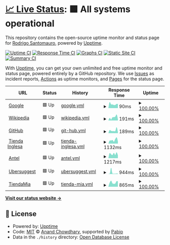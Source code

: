 # [📈 Live Status](https://demo.upptime.js.org): <!--live status--> **🟩 All systems operational**

This repository contains the open-source uptime monitor and status page for [Rodrigo Santomauro](www.linkedin.com/in/rsantomauro), powered by [Upptime](https://github.com/upptime/upptime).

[![Uptime CI](https://github.com/rsantomauro/uptime/workflows/Uptime%20CI/badge.svg)](https://github.com/rsantomauro/uptime/actions?query=workflow%3A%22Uptime+CI%22)
[![Response Time CI](https://github.com/rsantomauro/uptime/workflows/Response%20Time%20CI/badge.svg)](https://github.com/rsantomauro/uptime/actions?query=workflow%3A%22Response+Time+CI%22)
[![Graphs CI](https://github.com/rsantomauro/uptime/workflows/Graphs%20CI/badge.svg)](https://github.com/rsantomauro/uptime/actions?query=workflow%3A%22Graphs+CI%22)
[![Static Site CI](https://github.com/rsantomauro/uptime/workflows/Static%20Site%20CI/badge.svg)](https://github.com/rsantomauro/uptime/actions?query=workflow%3A%22Static+Site+CI%22)
[![Summary CI](https://github.com/rsantomauro/uptime/workflows/Summary%20CI/badge.svg)](https://github.com/rsantomauro/uptime/actions?query=workflow%3A%22Summary+CI%22)

With [Upptime](https://upptime.js.org), you can get your own unlimited and free uptime monitor and status page, powered entirely by a GitHub repository. We use [Issues](https://github.com/rsantomauro/uptime/issues) as incident reports, [Actions](https://github.com/rsantomauro/uptime/actions) as uptime monitors, and [Pages](https://demo.upptime.js.org) for the status page.

<!--start: status pages-->
<!-- This summary is generated by Upptime (https://github.com/upptime/upptime) -->
<!-- Do not edit this manually, your changes will be overwritten -->
<!-- prettier-ignore -->
| URL | Status | History | Response Time | Uptime |
| --- | ------ | ------- | ------------- | ------ |
| <img alt="" src="https://icons.duckduckgo.com/ip3/www.google.com.ico" height="13"> [Google](https://www.google.com) | 🟩 Up | [google.yml](https://github.com/rsantomauro/uptime/commits/HEAD/history/google.yml) | <details><summary><img alt="Response time graph" src="./graphs/google/response-time-week.png" height="20"> 90ms</summary><br><a href="https://rsantomauro.github.io/uptime/history/google"><img alt="Response time 114" src="https://img.shields.io/endpoint?url=https%3A%2F%2Fraw.githubusercontent.com%2Frsantomauro%2Fuptime%2FHEAD%2Fapi%2Fgoogle%2Fresponse-time.json"></a><br><a href="https://rsantomauro.github.io/uptime/history/google"><img alt="24-hour response time 86" src="https://img.shields.io/endpoint?url=https%3A%2F%2Fraw.githubusercontent.com%2Frsantomauro%2Fuptime%2FHEAD%2Fapi%2Fgoogle%2Fresponse-time-day.json"></a><br><a href="https://rsantomauro.github.io/uptime/history/google"><img alt="7-day response time 90" src="https://img.shields.io/endpoint?url=https%3A%2F%2Fraw.githubusercontent.com%2Frsantomauro%2Fuptime%2FHEAD%2Fapi%2Fgoogle%2Fresponse-time-week.json"></a><br><a href="https://rsantomauro.github.io/uptime/history/google"><img alt="30-day response time 106" src="https://img.shields.io/endpoint?url=https%3A%2F%2Fraw.githubusercontent.com%2Frsantomauro%2Fuptime%2FHEAD%2Fapi%2Fgoogle%2Fresponse-time-month.json"></a><br><a href="https://rsantomauro.github.io/uptime/history/google"><img alt="1-year response time 110" src="https://img.shields.io/endpoint?url=https%3A%2F%2Fraw.githubusercontent.com%2Frsantomauro%2Fuptime%2FHEAD%2Fapi%2Fgoogle%2Fresponse-time-year.json"></a></details> | <details><summary><a href="https://rsantomauro.github.io/uptime/history/google">100.00%</a></summary><a href="https://rsantomauro.github.io/uptime/history/google"><img alt="All-time uptime 99.99%" src="https://img.shields.io/endpoint?url=https%3A%2F%2Fraw.githubusercontent.com%2Frsantomauro%2Fuptime%2FHEAD%2Fapi%2Fgoogle%2Fuptime.json"></a><br><a href="https://rsantomauro.github.io/uptime/history/google"><img alt="24-hour uptime 100.00%" src="https://img.shields.io/endpoint?url=https%3A%2F%2Fraw.githubusercontent.com%2Frsantomauro%2Fuptime%2FHEAD%2Fapi%2Fgoogle%2Fuptime-day.json"></a><br><a href="https://rsantomauro.github.io/uptime/history/google"><img alt="7-day uptime 100.00%" src="https://img.shields.io/endpoint?url=https%3A%2F%2Fraw.githubusercontent.com%2Frsantomauro%2Fuptime%2FHEAD%2Fapi%2Fgoogle%2Fuptime-week.json"></a><br><a href="https://rsantomauro.github.io/uptime/history/google"><img alt="30-day uptime 100.00%" src="https://img.shields.io/endpoint?url=https%3A%2F%2Fraw.githubusercontent.com%2Frsantomauro%2Fuptime%2FHEAD%2Fapi%2Fgoogle%2Fuptime-month.json"></a><br><a href="https://rsantomauro.github.io/uptime/history/google"><img alt="1-year uptime 99.97%" src="https://img.shields.io/endpoint?url=https%3A%2F%2Fraw.githubusercontent.com%2Frsantomauro%2Fuptime%2FHEAD%2Fapi%2Fgoogle%2Fuptime-year.json"></a></details>
| <img alt="" src="https://icons.duckduckgo.com/ip3/en.wikipedia.org.ico" height="13"> [Wikipedia](https://en.wikipedia.org) | 🟩 Up | [wikipedia.yml](https://github.com/rsantomauro/uptime/commits/HEAD/history/wikipedia.yml) | <details><summary><img alt="Response time graph" src="./graphs/wikipedia/response-time-week.png" height="20"> 191ms</summary><br><a href="https://rsantomauro.github.io/uptime/history/wikipedia"><img alt="Response time 209" src="https://img.shields.io/endpoint?url=https%3A%2F%2Fraw.githubusercontent.com%2Frsantomauro%2Fuptime%2FHEAD%2Fapi%2Fwikipedia%2Fresponse-time.json"></a><br><a href="https://rsantomauro.github.io/uptime/history/wikipedia"><img alt="24-hour response time 207" src="https://img.shields.io/endpoint?url=https%3A%2F%2Fraw.githubusercontent.com%2Frsantomauro%2Fuptime%2FHEAD%2Fapi%2Fwikipedia%2Fresponse-time-day.json"></a><br><a href="https://rsantomauro.github.io/uptime/history/wikipedia"><img alt="7-day response time 191" src="https://img.shields.io/endpoint?url=https%3A%2F%2Fraw.githubusercontent.com%2Frsantomauro%2Fuptime%2FHEAD%2Fapi%2Fwikipedia%2Fresponse-time-week.json"></a><br><a href="https://rsantomauro.github.io/uptime/history/wikipedia"><img alt="30-day response time 176" src="https://img.shields.io/endpoint?url=https%3A%2F%2Fraw.githubusercontent.com%2Frsantomauro%2Fuptime%2FHEAD%2Fapi%2Fwikipedia%2Fresponse-time-month.json"></a><br><a href="https://rsantomauro.github.io/uptime/history/wikipedia"><img alt="1-year response time 186" src="https://img.shields.io/endpoint?url=https%3A%2F%2Fraw.githubusercontent.com%2Frsantomauro%2Fuptime%2FHEAD%2Fapi%2Fwikipedia%2Fresponse-time-year.json"></a></details> | <details><summary><a href="https://rsantomauro.github.io/uptime/history/wikipedia">100.00%</a></summary><a href="https://rsantomauro.github.io/uptime/history/wikipedia"><img alt="All-time uptime 100.00%" src="https://img.shields.io/endpoint?url=https%3A%2F%2Fraw.githubusercontent.com%2Frsantomauro%2Fuptime%2FHEAD%2Fapi%2Fwikipedia%2Fuptime.json"></a><br><a href="https://rsantomauro.github.io/uptime/history/wikipedia"><img alt="24-hour uptime 100.00%" src="https://img.shields.io/endpoint?url=https%3A%2F%2Fraw.githubusercontent.com%2Frsantomauro%2Fuptime%2FHEAD%2Fapi%2Fwikipedia%2Fuptime-day.json"></a><br><a href="https://rsantomauro.github.io/uptime/history/wikipedia"><img alt="7-day uptime 100.00%" src="https://img.shields.io/endpoint?url=https%3A%2F%2Fraw.githubusercontent.com%2Frsantomauro%2Fuptime%2FHEAD%2Fapi%2Fwikipedia%2Fuptime-week.json"></a><br><a href="https://rsantomauro.github.io/uptime/history/wikipedia"><img alt="30-day uptime 100.00%" src="https://img.shields.io/endpoint?url=https%3A%2F%2Fraw.githubusercontent.com%2Frsantomauro%2Fuptime%2FHEAD%2Fapi%2Fwikipedia%2Fuptime-month.json"></a><br><a href="https://rsantomauro.github.io/uptime/history/wikipedia"><img alt="1-year uptime 100.00%" src="https://img.shields.io/endpoint?url=https%3A%2F%2Fraw.githubusercontent.com%2Frsantomauro%2Fuptime%2FHEAD%2Fapi%2Fwikipedia%2Fuptime-year.json"></a></details>
| <img alt="" src="https://icons.duckduckgo.com/ip3/github.com.ico" height="13"> [GitHub](https://github.com) | 🟩 Up | [git-hub.yml](https://github.com/rsantomauro/uptime/commits/HEAD/history/git-hub.yml) | <details><summary><img alt="Response time graph" src="./graphs/git-hub/response-time-week.png" height="20"> 189ms</summary><br><a href="https://rsantomauro.github.io/uptime/history/git-hub"><img alt="Response time 130" src="https://img.shields.io/endpoint?url=https%3A%2F%2Fraw.githubusercontent.com%2Frsantomauro%2Fuptime%2FHEAD%2Fapi%2Fgit-hub%2Fresponse-time.json"></a><br><a href="https://rsantomauro.github.io/uptime/history/git-hub"><img alt="24-hour response time 152" src="https://img.shields.io/endpoint?url=https%3A%2F%2Fraw.githubusercontent.com%2Frsantomauro%2Fuptime%2FHEAD%2Fapi%2Fgit-hub%2Fresponse-time-day.json"></a><br><a href="https://rsantomauro.github.io/uptime/history/git-hub"><img alt="7-day response time 189" src="https://img.shields.io/endpoint?url=https%3A%2F%2Fraw.githubusercontent.com%2Frsantomauro%2Fuptime%2FHEAD%2Fapi%2Fgit-hub%2Fresponse-time-week.json"></a><br><a href="https://rsantomauro.github.io/uptime/history/git-hub"><img alt="30-day response time 148" src="https://img.shields.io/endpoint?url=https%3A%2F%2Fraw.githubusercontent.com%2Frsantomauro%2Fuptime%2FHEAD%2Fapi%2Fgit-hub%2Fresponse-time-month.json"></a><br><a href="https://rsantomauro.github.io/uptime/history/git-hub"><img alt="1-year response time 129" src="https://img.shields.io/endpoint?url=https%3A%2F%2Fraw.githubusercontent.com%2Frsantomauro%2Fuptime%2FHEAD%2Fapi%2Fgit-hub%2Fresponse-time-year.json"></a></details> | <details><summary><a href="https://rsantomauro.github.io/uptime/history/git-hub">100.00%</a></summary><a href="https://rsantomauro.github.io/uptime/history/git-hub"><img alt="All-time uptime 99.98%" src="https://img.shields.io/endpoint?url=https%3A%2F%2Fraw.githubusercontent.com%2Frsantomauro%2Fuptime%2FHEAD%2Fapi%2Fgit-hub%2Fuptime.json"></a><br><a href="https://rsantomauro.github.io/uptime/history/git-hub"><img alt="24-hour uptime 100.00%" src="https://img.shields.io/endpoint?url=https%3A%2F%2Fraw.githubusercontent.com%2Frsantomauro%2Fuptime%2FHEAD%2Fapi%2Fgit-hub%2Fuptime-day.json"></a><br><a href="https://rsantomauro.github.io/uptime/history/git-hub"><img alt="7-day uptime 100.00%" src="https://img.shields.io/endpoint?url=https%3A%2F%2Fraw.githubusercontent.com%2Frsantomauro%2Fuptime%2FHEAD%2Fapi%2Fgit-hub%2Fuptime-week.json"></a><br><a href="https://rsantomauro.github.io/uptime/history/git-hub"><img alt="30-day uptime 100.00%" src="https://img.shields.io/endpoint?url=https%3A%2F%2Fraw.githubusercontent.com%2Frsantomauro%2Fuptime%2FHEAD%2Fapi%2Fgit-hub%2Fuptime-month.json"></a><br><a href="https://rsantomauro.github.io/uptime/history/git-hub"><img alt="1-year uptime 99.98%" src="https://img.shields.io/endpoint?url=https%3A%2F%2Fraw.githubusercontent.com%2Frsantomauro%2Fuptime%2FHEAD%2Fapi%2Fgit-hub%2Fuptime-year.json"></a></details>
| <img alt="" src="https://icons.duckduckgo.com/ip3/www.tiendainglesa.com.uy.ico" height="13"> [Tienda Inglesa](https://www.tiendainglesa.com.uy) | 🟩 Up | [tienda-inglesa.yml](https://github.com/rsantomauro/uptime/commits/HEAD/history/tienda-inglesa.yml) | <details><summary><img alt="Response time graph" src="./graphs/tienda-inglesa/response-time-week.png" height="20"> 1132ms</summary><br><a href="https://rsantomauro.github.io/uptime/history/tienda-inglesa"><img alt="Response time 962" src="https://img.shields.io/endpoint?url=https%3A%2F%2Fraw.githubusercontent.com%2Frsantomauro%2Fuptime%2FHEAD%2Fapi%2Ftienda-inglesa%2Fresponse-time.json"></a><br><a href="https://rsantomauro.github.io/uptime/history/tienda-inglesa"><img alt="24-hour response time 1303" src="https://img.shields.io/endpoint?url=https%3A%2F%2Fraw.githubusercontent.com%2Frsantomauro%2Fuptime%2FHEAD%2Fapi%2Ftienda-inglesa%2Fresponse-time-day.json"></a><br><a href="https://rsantomauro.github.io/uptime/history/tienda-inglesa"><img alt="7-day response time 1132" src="https://img.shields.io/endpoint?url=https%3A%2F%2Fraw.githubusercontent.com%2Frsantomauro%2Fuptime%2FHEAD%2Fapi%2Ftienda-inglesa%2Fresponse-time-week.json"></a><br><a href="https://rsantomauro.github.io/uptime/history/tienda-inglesa"><img alt="30-day response time 1040" src="https://img.shields.io/endpoint?url=https%3A%2F%2Fraw.githubusercontent.com%2Frsantomauro%2Fuptime%2FHEAD%2Fapi%2Ftienda-inglesa%2Fresponse-time-month.json"></a><br><a href="https://rsantomauro.github.io/uptime/history/tienda-inglesa"><img alt="1-year response time 1021" src="https://img.shields.io/endpoint?url=https%3A%2F%2Fraw.githubusercontent.com%2Frsantomauro%2Fuptime%2FHEAD%2Fapi%2Ftienda-inglesa%2Fresponse-time-year.json"></a></details> | <details><summary><a href="https://rsantomauro.github.io/uptime/history/tienda-inglesa">100.00%</a></summary><a href="https://rsantomauro.github.io/uptime/history/tienda-inglesa"><img alt="All-time uptime 100.00%" src="https://img.shields.io/endpoint?url=https%3A%2F%2Fraw.githubusercontent.com%2Frsantomauro%2Fuptime%2FHEAD%2Fapi%2Ftienda-inglesa%2Fuptime.json"></a><br><a href="https://rsantomauro.github.io/uptime/history/tienda-inglesa"><img alt="24-hour uptime 100.00%" src="https://img.shields.io/endpoint?url=https%3A%2F%2Fraw.githubusercontent.com%2Frsantomauro%2Fuptime%2FHEAD%2Fapi%2Ftienda-inglesa%2Fuptime-day.json"></a><br><a href="https://rsantomauro.github.io/uptime/history/tienda-inglesa"><img alt="7-day uptime 100.00%" src="https://img.shields.io/endpoint?url=https%3A%2F%2Fraw.githubusercontent.com%2Frsantomauro%2Fuptime%2FHEAD%2Fapi%2Ftienda-inglesa%2Fuptime-week.json"></a><br><a href="https://rsantomauro.github.io/uptime/history/tienda-inglesa"><img alt="30-day uptime 100.00%" src="https://img.shields.io/endpoint?url=https%3A%2F%2Fraw.githubusercontent.com%2Frsantomauro%2Fuptime%2FHEAD%2Fapi%2Ftienda-inglesa%2Fuptime-month.json"></a><br><a href="https://rsantomauro.github.io/uptime/history/tienda-inglesa"><img alt="1-year uptime 100.00%" src="https://img.shields.io/endpoint?url=https%3A%2F%2Fraw.githubusercontent.com%2Frsantomauro%2Fuptime%2FHEAD%2Fapi%2Ftienda-inglesa%2Fuptime-year.json"></a></details>
| <img alt="" src="https://icons.duckduckgo.com/ip3/pagos.antel.com.uy.ico" height="13"> [Antel](https://pagos.antel.com.uy/epagos-w2w-comercio-web/jsf/error.xhtml) | 🟩 Up | [antel.yml](https://github.com/rsantomauro/uptime/commits/HEAD/history/antel.yml) | <details><summary><img alt="Response time graph" src="./graphs/antel/response-time-week.png" height="20"> 1217ms</summary><br><a href="https://rsantomauro.github.io/uptime/history/antel"><img alt="Response time 1147" src="https://img.shields.io/endpoint?url=https%3A%2F%2Fraw.githubusercontent.com%2Frsantomauro%2Fuptime%2FHEAD%2Fapi%2Fantel%2Fresponse-time.json"></a><br><a href="https://rsantomauro.github.io/uptime/history/antel"><img alt="24-hour response time 984" src="https://img.shields.io/endpoint?url=https%3A%2F%2Fraw.githubusercontent.com%2Frsantomauro%2Fuptime%2FHEAD%2Fapi%2Fantel%2Fresponse-time-day.json"></a><br><a href="https://rsantomauro.github.io/uptime/history/antel"><img alt="7-day response time 1217" src="https://img.shields.io/endpoint?url=https%3A%2F%2Fraw.githubusercontent.com%2Frsantomauro%2Fuptime%2FHEAD%2Fapi%2Fantel%2Fresponse-time-week.json"></a><br><a href="https://rsantomauro.github.io/uptime/history/antel"><img alt="30-day response time 1108" src="https://img.shields.io/endpoint?url=https%3A%2F%2Fraw.githubusercontent.com%2Frsantomauro%2Fuptime%2FHEAD%2Fapi%2Fantel%2Fresponse-time-month.json"></a><br><a href="https://rsantomauro.github.io/uptime/history/antel"><img alt="1-year response time 1156" src="https://img.shields.io/endpoint?url=https%3A%2F%2Fraw.githubusercontent.com%2Frsantomauro%2Fuptime%2FHEAD%2Fapi%2Fantel%2Fresponse-time-year.json"></a></details> | <details><summary><a href="https://rsantomauro.github.io/uptime/history/antel">100.00%</a></summary><a href="https://rsantomauro.github.io/uptime/history/antel"><img alt="All-time uptime 99.92%" src="https://img.shields.io/endpoint?url=https%3A%2F%2Fraw.githubusercontent.com%2Frsantomauro%2Fuptime%2FHEAD%2Fapi%2Fantel%2Fuptime.json"></a><br><a href="https://rsantomauro.github.io/uptime/history/antel"><img alt="24-hour uptime 100.00%" src="https://img.shields.io/endpoint?url=https%3A%2F%2Fraw.githubusercontent.com%2Frsantomauro%2Fuptime%2FHEAD%2Fapi%2Fantel%2Fuptime-day.json"></a><br><a href="https://rsantomauro.github.io/uptime/history/antel"><img alt="7-day uptime 100.00%" src="https://img.shields.io/endpoint?url=https%3A%2F%2Fraw.githubusercontent.com%2Frsantomauro%2Fuptime%2FHEAD%2Fapi%2Fantel%2Fuptime-week.json"></a><br><a href="https://rsantomauro.github.io/uptime/history/antel"><img alt="30-day uptime 99.88%" src="https://img.shields.io/endpoint?url=https%3A%2F%2Fraw.githubusercontent.com%2Frsantomauro%2Fuptime%2FHEAD%2Fapi%2Fantel%2Fuptime-month.json"></a><br><a href="https://rsantomauro.github.io/uptime/history/antel"><img alt="1-year uptime 99.93%" src="https://img.shields.io/endpoint?url=https%3A%2F%2Fraw.githubusercontent.com%2Frsantomauro%2Fuptime%2FHEAD%2Fapi%2Fantel%2Fuptime-year.json"></a></details>
| <img alt="" src="https://icons.duckduckgo.com/ip3/app.neilpatel.com.ico" height="13"> [Ubersuggest](https://app.neilpatel.com/en/login) | 🟩 Up | [ubersuggest.yml](https://github.com/rsantomauro/uptime/commits/HEAD/history/ubersuggest.yml) | <details><summary><img alt="Response time graph" src="./graphs/ubersuggest/response-time-week.png" height="20"> 944ms</summary><br><a href="https://rsantomauro.github.io/uptime/history/ubersuggest"><img alt="Response time 231" src="https://img.shields.io/endpoint?url=https%3A%2F%2Fraw.githubusercontent.com%2Frsantomauro%2Fuptime%2FHEAD%2Fapi%2Fubersuggest%2Fresponse-time.json"></a><br><a href="https://rsantomauro.github.io/uptime/history/ubersuggest"><img alt="24-hour response time 244" src="https://img.shields.io/endpoint?url=https%3A%2F%2Fraw.githubusercontent.com%2Frsantomauro%2Fuptime%2FHEAD%2Fapi%2Fubersuggest%2Fresponse-time-day.json"></a><br><a href="https://rsantomauro.github.io/uptime/history/ubersuggest"><img alt="7-day response time 944" src="https://img.shields.io/endpoint?url=https%3A%2F%2Fraw.githubusercontent.com%2Frsantomauro%2Fuptime%2FHEAD%2Fapi%2Fubersuggest%2Fresponse-time-week.json"></a><br><a href="https://rsantomauro.github.io/uptime/history/ubersuggest"><img alt="30-day response time 438" src="https://img.shields.io/endpoint?url=https%3A%2F%2Fraw.githubusercontent.com%2Frsantomauro%2Fuptime%2FHEAD%2Fapi%2Fubersuggest%2Fresponse-time-month.json"></a><br><a href="https://rsantomauro.github.io/uptime/history/ubersuggest"><img alt="1-year response time 237" src="https://img.shields.io/endpoint?url=https%3A%2F%2Fraw.githubusercontent.com%2Frsantomauro%2Fuptime%2FHEAD%2Fapi%2Fubersuggest%2Fresponse-time-year.json"></a></details> | <details><summary><a href="https://rsantomauro.github.io/uptime/history/ubersuggest">100.00%</a></summary><a href="https://rsantomauro.github.io/uptime/history/ubersuggest"><img alt="All-time uptime 99.87%" src="https://img.shields.io/endpoint?url=https%3A%2F%2Fraw.githubusercontent.com%2Frsantomauro%2Fuptime%2FHEAD%2Fapi%2Fubersuggest%2Fuptime.json"></a><br><a href="https://rsantomauro.github.io/uptime/history/ubersuggest"><img alt="24-hour uptime 100.00%" src="https://img.shields.io/endpoint?url=https%3A%2F%2Fraw.githubusercontent.com%2Frsantomauro%2Fuptime%2FHEAD%2Fapi%2Fubersuggest%2Fuptime-day.json"></a><br><a href="https://rsantomauro.github.io/uptime/history/ubersuggest"><img alt="7-day uptime 100.00%" src="https://img.shields.io/endpoint?url=https%3A%2F%2Fraw.githubusercontent.com%2Frsantomauro%2Fuptime%2FHEAD%2Fapi%2Fubersuggest%2Fuptime-week.json"></a><br><a href="https://rsantomauro.github.io/uptime/history/ubersuggest"><img alt="30-day uptime 100.00%" src="https://img.shields.io/endpoint?url=https%3A%2F%2Fraw.githubusercontent.com%2Frsantomauro%2Fuptime%2FHEAD%2Fapi%2Fubersuggest%2Fuptime-month.json"></a><br><a href="https://rsantomauro.github.io/uptime/history/ubersuggest"><img alt="1-year uptime 99.81%" src="https://img.shields.io/endpoint?url=https%3A%2F%2Fraw.githubusercontent.com%2Frsantomauro%2Fuptime%2FHEAD%2Fapi%2Fubersuggest%2Fuptime-year.json"></a></details>
| <img alt="" src="https://icons.duckduckgo.com/ip3/tiendamia.cr.ico" height="13"> [TiendaMia](https://tiendamia.cr) | 🟩 Up | [tienda-mia.yml](https://github.com/rsantomauro/uptime/commits/HEAD/history/tienda-mia.yml) | <details><summary><img alt="Response time graph" src="./graphs/tienda-mia/response-time-week.png" height="20"> 865ms</summary><br><a href="https://rsantomauro.github.io/uptime/history/tienda-mia"><img alt="Response time 1465" src="https://img.shields.io/endpoint?url=https%3A%2F%2Fraw.githubusercontent.com%2Frsantomauro%2Fuptime%2FHEAD%2Fapi%2Ftienda-mia%2Fresponse-time.json"></a><br><a href="https://rsantomauro.github.io/uptime/history/tienda-mia"><img alt="24-hour response time 1955" src="https://img.shields.io/endpoint?url=https%3A%2F%2Fraw.githubusercontent.com%2Frsantomauro%2Fuptime%2FHEAD%2Fapi%2Ftienda-mia%2Fresponse-time-day.json"></a><br><a href="https://rsantomauro.github.io/uptime/history/tienda-mia"><img alt="7-day response time 865" src="https://img.shields.io/endpoint?url=https%3A%2F%2Fraw.githubusercontent.com%2Frsantomauro%2Fuptime%2FHEAD%2Fapi%2Ftienda-mia%2Fresponse-time-week.json"></a><br><a href="https://rsantomauro.github.io/uptime/history/tienda-mia"><img alt="30-day response time 837" src="https://img.shields.io/endpoint?url=https%3A%2F%2Fraw.githubusercontent.com%2Frsantomauro%2Fuptime%2FHEAD%2Fapi%2Ftienda-mia%2Fresponse-time-month.json"></a><br><a href="https://rsantomauro.github.io/uptime/history/tienda-mia"><img alt="1-year response time 1907" src="https://img.shields.io/endpoint?url=https%3A%2F%2Fraw.githubusercontent.com%2Frsantomauro%2Fuptime%2FHEAD%2Fapi%2Ftienda-mia%2Fresponse-time-year.json"></a></details> | <details><summary><a href="https://rsantomauro.github.io/uptime/history/tienda-mia">100.00%</a></summary><a href="https://rsantomauro.github.io/uptime/history/tienda-mia"><img alt="All-time uptime 60.55%" src="https://img.shields.io/endpoint?url=https%3A%2F%2Fraw.githubusercontent.com%2Frsantomauro%2Fuptime%2FHEAD%2Fapi%2Ftienda-mia%2Fuptime.json"></a><br><a href="https://rsantomauro.github.io/uptime/history/tienda-mia"><img alt="24-hour uptime 100.00%" src="https://img.shields.io/endpoint?url=https%3A%2F%2Fraw.githubusercontent.com%2Frsantomauro%2Fuptime%2FHEAD%2Fapi%2Ftienda-mia%2Fuptime-day.json"></a><br><a href="https://rsantomauro.github.io/uptime/history/tienda-mia"><img alt="7-day uptime 100.00%" src="https://img.shields.io/endpoint?url=https%3A%2F%2Fraw.githubusercontent.com%2Frsantomauro%2Fuptime%2FHEAD%2Fapi%2Ftienda-mia%2Fuptime-week.json"></a><br><a href="https://rsantomauro.github.io/uptime/history/tienda-mia"><img alt="30-day uptime 100.00%" src="https://img.shields.io/endpoint?url=https%3A%2F%2Fraw.githubusercontent.com%2Frsantomauro%2Fuptime%2FHEAD%2Fapi%2Ftienda-mia%2Fuptime-month.json"></a><br><a href="https://rsantomauro.github.io/uptime/history/tienda-mia"><img alt="1-year uptime 83.64%" src="https://img.shields.io/endpoint?url=https%3A%2F%2Fraw.githubusercontent.com%2Frsantomauro%2Fuptime%2FHEAD%2Fapi%2Ftienda-mia%2Fuptime-year.json"></a></details>

<!--end: status pages-->

[**Visit our status website →**](https://demo.upptime.js.org)

## 📄 License

- Powered by: [Upptime](https://github.com/upptime/upptime)
- Code: [MIT](./LICENSE) © [Anand Chowdhary](https://anandchowdhary.com), supported by [Pabio](https://pabio.com)
- Data in the `./history` directory: [Open Database License](https://opendatacommons.org/licenses/odbl/1-0/)
